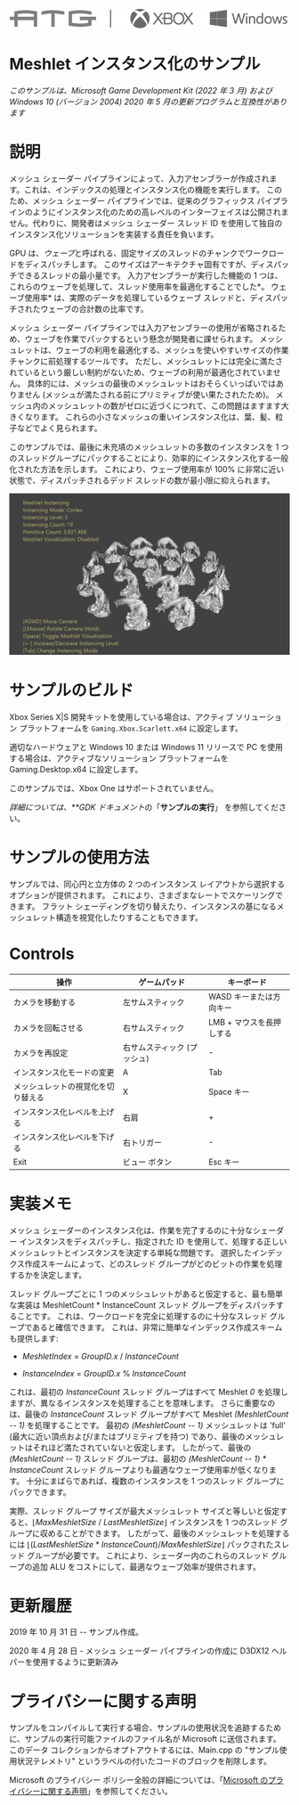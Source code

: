 ![](./media/image1.png)

# Meshlet インスタンス化のサンプル

*このサンプルは、Microsoft Game Development Kit (2022 年 3 月) および Windows 10 (バージョン 2004) 2020 年 5 月の更新プログラムと互換性があります*

# 説明

メッシュ シェーダー パイプラインによって、入力アセンブラーが作成されます。これは、インデックスの処理とインスタンス化の機能を実行します。 このため、メッシュ シェーダー パイプラインでは、従来のグラフィックス パイプラインのようにインスタンス化のための高レベルのインターフェイスは公開されません。代わりに、開発者はメッシュ シェーダー スレッド ID を使用して独自のインスタンス化ソリューションを実装する責任を負います。

GPU は、*ウェーブ*と呼ばれる、固定サイズのスレッドのチャンクでワークロードをディスパッチします。 このサイズはアーキテクチャ固有ですが、ディスパッチできるスレッドの最小量です。 入力アセンブラーが実行した機能の 1 つは、これらのウェーブを処理して、スレッド使用率を最適化することでした*。 ウェーブ使用率* は、実際のデータを処理しているウェーブ スレッドと、ディスパッチされたウェーブの合計数の比率です。

メッシュ シェーダー パイプラインでは入力アセンブラーの使用が省略されるため、ウェーブを作業でパックするという懸念が開発者に課せられます。 メッシュレットは、ウェーブの利用を最適化する、メッシュを使いやすいサイズの作業チャンクに前処理するツールです。 ただし、メッシュレットには完全に満たされているという厳しい制約がないため、ウェーブの利用が最適化されていません。 具体的には、メッシュの最後のメッシュレットはおそらくいっぱいではありません (メッシュが満たされる前にプリミティブが使い果たされたため)。 メッシュ内のメッシュレットの数がゼロに近づくにつれて、この問題はますます大きくなります。 これらの小さなメッシュの重いインスタンス化は、葉、髪、粒子などでよく見られます。

このサンプルでは、最後に未充填のメッシュレットの多数のインスタンスを 1 つのスレッドグループにパックすることにより、効率的にインスタンス化する一般化された方法を示します。 これにより、ウェーブ使用率が 100% に非常に近い状態で、ディスパッチされるデッド スレッドの数が最小限に抑えられます。

![](./media/image3.png)

# サンプルのビルド

Xbox Series X|S 開発キットを使用している場合は、アクティブ ソリューション プラットフォームを `Gaming.Xbox.Scarlett.x64` に設定します。

適切なハードウェアと Windows 10 または Windows 11 リリースで PC を使用する場合は、アクティブなソリューション プラットフォームを Gaming.Desktop.x64 に設定します。

このサンプルでは、Xbox One はサポートされていません。

*詳細については、**GDK ドキュメント*の「__サンプルの実行__」 を参照してください。

# サンプルの使用方法

サンプルでは、同心円と立方体の 2 つのインスタンス レイアウトから選択するオプションが提供されます。 これにより、さまざまなレートでスケーリングできます。 フラット シェーディングを切り替えたり、インスタンスの基になるメッシュレット構造を視覚化したりすることもできます。

# Controls

| 操作 | ゲームパッド | キーボード |
|---|---|---|
| カメラを移動する | 左サムスティック | WASD キーまたは方向キー |
| カメラを回転させる | 右サムスティック | LMB + マウスを長押しする |
| カメラを再設定 | 右サムスティック (プッシュ) | \- |
| インスタンス化モードの変更 | A | Tab |
| メッシュレットの視覚化を切り替える | X | Space キー |
| インスタンス化レベルを上げる | 右肩 | \+ |
| インスタンス化レベルを下げる | 右トリガー | \- |
| Exit | ビュー ボタン | Esc キー |

# 実装メモ

メッシュ シェーダーのインスタンス化は、作業を完了するのに十分なシェーダー インスタンスをディスパッチし、指定された ID を使用して、処理する正しいメッシュレットとインスタンスを決定する単純な問題です。 選択したインデックス作成スキームによって、どのスレッド グループがどのビットの作業を処理するかを決定します。

スレッド グループごとに 1 つのメッシュレットがあると仮定すると、最も簡単な実装は MeshletCount \* InstanceCount スレッド グループをディスパッチすることです。 これは、ワークロードを完全に処理するのに十分なスレッド グループであると確信できます。 これは、非常に簡単なインデックス作成スキームも提供します:

- *MeshletIndex* = *GroupID.x* / *InstanceCount*

- *InstanceIndex* = *GroupID.x* % *InstanceCount*

これは、最初の *InstanceCount* スレッド グループはすべて Meshlet *0* を処理しますが、異なるインスタンスを処理することを意味します。 さらに重要なのは、最後の *InstanceCount* スレッド グループがすべて Meshlet *(MeshletCount -- 1)* を処理することです。 最初の *(MeshletCount -- 1)* メッシュレットは 'full' (最大に近い頂点および/またはプリミティブを持つ) であり、最後のメッシュレットはそれほど満たされていないと仮定します。 したがって、最後の *(MeshletCount -- 1)* スレッド グループは、最初の *(MeshletCount -- 1) \* InstanceCount* スレッド グループよりも最適なウェーブ使用率が低くなります。 十分にまばらであれば、複数のインスタンスを 1 つのスレッド グループにパックできます。

実際、スレッド グループ サイズが最大メッシュレット サイズと等しいと仮定すると、$\lfloor MaxMeshletSize\ /\ LastMeshletSize\rfloor$ インスタンスを 1 つのスレッド グループに収めることができます。 したがって、最後のメッシュレットを処理するには $\lfloor(LastMeshletSize*InstanceCount)/MaxMeshletSize\rfloor$ パックされたスレッド グループが必要です。 これにより、シェーダー内のこれらのスレッド グループの追加 ALU をコストにして、最適なウェーブ効率が提供されます。

# 更新履歴

2019 年 10 月 31 日 -- サンプル作成。

2020 年 4 月 28 日 - メッシュ シェーダー パイプラインの作成に D3DX12 ヘルパーを使用するように更新済み

# プライバシーに関する声明

サンプルをコンパイルして実行する場合、サンプルの使用状況を追跡するために、サンプルの実行可能ファイルのファイル名が Microsoft に送信されます。 このデータ コレクションからオプトアウトするには、Main.cpp の "サンプル使用状況テレメトリ" というラベルの付いたコードのブロックを削除します。

Microsoft のプライバシー ポリシー全般の詳細については、「[Microsoft のプライバシーに関する声明](https://privacy.microsoft.com/en-us/privacystatement/)」を参照してください。


